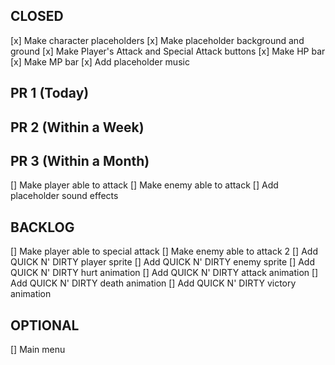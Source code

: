 ## CLOSED

[x] Make character placeholders
[x] Make placeholder background and ground
[x] Make Player's Attack and Special Attack buttons
[x] Make HP bar
[x] Make MP bar
[x] Add placeholder music

## PR 1 (Today)


## PR 2 (Within a Week)


## PR 3 (Within a Month)

[] Make player able to attack
[] Make enemy able to attack
[] Add placeholder sound effects

## BACKLOG

[] Make player able to special attack
[] Make enemy able to attack 2
[] Add QUICK N' DIRTY player sprite
[] Add QUICK N' DIRTY enemy sprite
[] Add QUICK N' DIRTY hurt animation
[] Add QUICK N' DIRTY attack animation
[] Add QUICK N' DIRTY death animation
[] Add QUICK N' DIRTY victory animation

## OPTIONAL

[] Main menu
